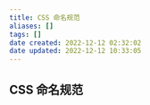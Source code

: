 ```yaml
---
title: CSS 命名规范
aliases: []
tags: []
date created: 2022-12-12 02:32:02
date updated: 2022-12-12 10:33:05
---
```


## CSS 命名规范
